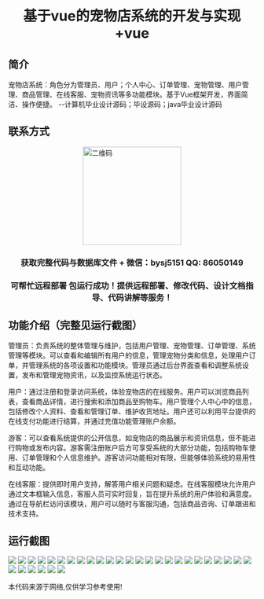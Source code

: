 <p><h1 align="center">基于vue的宠物店系统的开发与实现+vue</h1></p>

## 简介
宠物店系统：角色分为管理员、用户；个人中心、订单管理、宠物管理、用户管理、商品管理、在线客服、宠物资讯等多功能模块。基于Vue框架开发，界面简洁、操作便捷。    --计算机毕业设计源码；毕设源码；java毕业设计源码


## 联系方式
<img src="https://bs-1329754181.cos.ap-shanghai.myqcloud.com/wx.jpg" alt="二维码" style="display: block; margin: 0 auto;" width="200px">
<p><h3 align="center">获取完整代码与数据库文件 + 微信：bysj5151 QQ: 86050149</h3></p>
<p><h3 align="center">可帮忙远程部署 包运行成功！提供远程部署、修改代码、设计文档指导、代码讲解等服务！</h3></p>

## 功能介绍（完整见运行截图）
管理员：负责系统的整体管理与维护，包括用户管理、宠物管理、订单管理、系统管理等模块。可以查看和编辑所有用户的信息，管理宠物分类和信息，处理用户订单，并管理系统的各项设置和功能模块。管理员通过后台界面查看和调整系统设置，发布和管理宠物资讯，以及监控系统运行状态。

用户：通过注册和登录访问系统，体验宠物店的在线服务。用户可以浏览商品列表，查看商品详情，进行搜索和添加商品至购物车。用户管理个人中心中的信息，包括修改个人资料、查看和管理订单、维护收货地址。用户还可以利用平台提供的在线支付功能进行结算，并通过充值功能管理账户余额。

游客：可以查看系统提供的公开信息，如宠物店的商品展示和资讯信息，但不能进行购物或发布内容。游客需注册账户后方可享受系统的大部分功能，包括购物车使用、订单管理和个人信息维护。游客访问功能相对有限，但能够体验系统的易用性和互动功能。

在线客服：提供即时用户支持，解答用户相关问题和疑虑。在线客服模块允许用户通过文本框输入信息，客服人员可实时回复，旨在提升系统的用户体验和满意度。通过在导航栏访问该模块，用户可以随时与客服沟通，包括商品咨询、订单跟进和技术支持。


## 运行截图
![](https://bs-1329754181.cos.ap-shanghai.myqcloud.com/ssm/PetStoreSystem/img/001.jpg)
![](https://bs-1329754181.cos.ap-shanghai.myqcloud.com/ssm/PetStoreSystem/img/002.jpg)
![](https://bs-1329754181.cos.ap-shanghai.myqcloud.com/ssm/PetStoreSystem/img/003.jpg)
![](https://bs-1329754181.cos.ap-shanghai.myqcloud.com/ssm/PetStoreSystem/img/004.jpg)
![](https://bs-1329754181.cos.ap-shanghai.myqcloud.com/ssm/PetStoreSystem/img/005.jpg)
![](https://bs-1329754181.cos.ap-shanghai.myqcloud.com/ssm/PetStoreSystem/img/006.jpg)
![](https://bs-1329754181.cos.ap-shanghai.myqcloud.com/ssm/PetStoreSystem/img/007.jpg)
![](https://bs-1329754181.cos.ap-shanghai.myqcloud.com/ssm/PetStoreSystem/img/008.jpg)
![](https://bs-1329754181.cos.ap-shanghai.myqcloud.com/ssm/PetStoreSystem/img/009.jpg)
![](https://bs-1329754181.cos.ap-shanghai.myqcloud.com/ssm/PetStoreSystem/img/010.jpg)
![](https://bs-1329754181.cos.ap-shanghai.myqcloud.com/ssm/PetStoreSystem/img/011.jpg)
![](https://bs-1329754181.cos.ap-shanghai.myqcloud.com/ssm/PetStoreSystem/img/012.jpg)
![](https://bs-1329754181.cos.ap-shanghai.myqcloud.com/ssm/PetStoreSystem/img/013.jpg)
![](https://bs-1329754181.cos.ap-shanghai.myqcloud.com/ssm/PetStoreSystem/img/014.jpg)
![](https://bs-1329754181.cos.ap-shanghai.myqcloud.com/ssm/PetStoreSystem/img/015.jpg)
![](https://bs-1329754181.cos.ap-shanghai.myqcloud.com/ssm/PetStoreSystem/img/016.jpg)
![](https://bs-1329754181.cos.ap-shanghai.myqcloud.com/ssm/PetStoreSystem/img/017.jpg)
![](https://bs-1329754181.cos.ap-shanghai.myqcloud.com/ssm/PetStoreSystem/img/018.jpg)
![](https://bs-1329754181.cos.ap-shanghai.myqcloud.com/ssm/PetStoreSystem/img/019.jpg)
![](https://bs-1329754181.cos.ap-shanghai.myqcloud.com/ssm/PetStoreSystem/img/020.jpg)
![](https://bs-1329754181.cos.ap-shanghai.myqcloud.com/ssm/PetStoreSystem/img/021.jpg)
![](https://bs-1329754181.cos.ap-shanghai.myqcloud.com/ssm/PetStoreSystem/img/022.jpg)
![](https://bs-1329754181.cos.ap-shanghai.myqcloud.com/ssm/PetStoreSystem/img/023.jpg)
![](https://bs-1329754181.cos.ap-shanghai.myqcloud.com/ssm/PetStoreSystem/img/024.jpg)
![](https://bs-1329754181.cos.ap-shanghai.myqcloud.com/ssm/PetStoreSystem/img/025.jpg)
![](https://bs-1329754181.cos.ap-shanghai.myqcloud.com/ssm/PetStoreSystem/img/026.jpg)
![](https://bs-1329754181.cos.ap-shanghai.myqcloud.com/ssm/PetStoreSystem/img/027.jpg)
![](https://bs-1329754181.cos.ap-shanghai.myqcloud.com/ssm/PetStoreSystem/img/028.jpg)
![](https://bs-1329754181.cos.ap-shanghai.myqcloud.com/ssm/PetStoreSystem/img/029.jpg)
![](https://bs-1329754181.cos.ap-shanghai.myqcloud.com/ssm/PetStoreSystem/img/030.jpg)
![](https://bs-1329754181.cos.ap-shanghai.myqcloud.com/ssm/PetStoreSystem/img/031.jpg)

<p>本代码来源于网络,仅供学习参考使用!</p>
